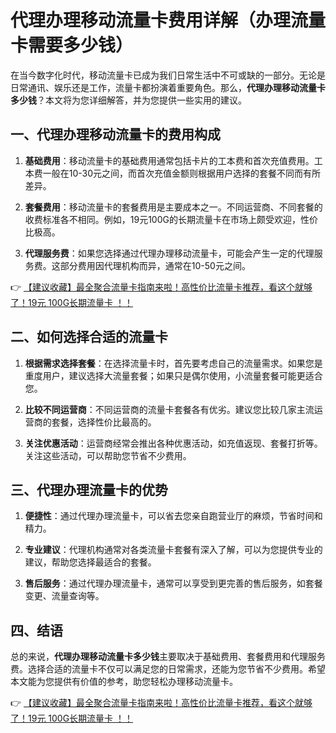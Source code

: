 # 代理办理移动流量卡费用详解（办理流量卡需要多少钱）

在当今数字化时代，移动流量卡已成为我们日常生活中不可或缺的一部分。无论是日常通讯、娱乐还是工作，流量卡都扮演着重要角色。那么，**代理办理移动流量卡多少钱**？本文将为您详细解答，并为您提供一些实用的建议。

## 一、代理办理移动流量卡的费用构成

1. **基础费用**：移动流量卡的基础费用通常包括卡片的工本费和首次充值费用。工本费一般在10-30元之间，而首次充值金额则根据用户选择的套餐不同而有所差异。

2. **套餐费用**：移动流量卡的套餐费用是主要成本之一。不同运营商、不同套餐的收费标准各不相同。例如，19元100G的长期流量卡在市场上颇受欢迎，性价比极高。

3. **代理服务费**：如果您选择通过代理办理移动流量卡，可能会产生一定的代理服务费。这部分费用因代理机构而异，通常在10-50元之间。

👉 [【建议收藏】最全聚合流量卡指南来啦！高性价比流量卡推荐，看这个就够了！19元 100G长期流量卡 ！！](https://bit.ly/Liuliangka)

## 二、如何选择合适的流量卡

1. **根据需求选择套餐**：在选择流量卡时，首先要考虑自己的流量需求。如果您是重度用户，建议选择大流量套餐；如果只是偶尔使用，小流量套餐可能更适合您。

2. **比较不同运营商**：不同运营商的流量卡套餐各有优劣。建议您比较几家主流运营商的套餐，选择性价比最高的。

3. **关注优惠活动**：运营商经常会推出各种优惠活动，如充值返现、套餐打折等。关注这些活动，可以帮助您节省不少费用。

## 三、代理办理流量卡的优势

1. **便捷性**：通过代理办理流量卡，可以省去您亲自跑营业厅的麻烦，节省时间和精力。

2. **专业建议**：代理机构通常对各类流量卡套餐有深入了解，可以为您提供专业的建议，帮助您选择最适合的套餐。

3. **售后服务**：通过代理办理流量卡，通常可以享受到更完善的售后服务，如套餐变更、流量查询等。

## 四、结语

总的来说，**代理办理移动流量卡多少钱**主要取决于基础费用、套餐费用和代理服务费。选择合适的流量卡不仅可以满足您的日常需求，还能为您节省不少费用。希望本文能为您提供有价值的参考，助您轻松办理移动流量卡。

👉 [【建议收藏】最全聚合流量卡指南来啦！高性价比流量卡推荐，看这个就够了！19元 100G长期流量卡 ！！](https://bit.ly/Liuliangka)